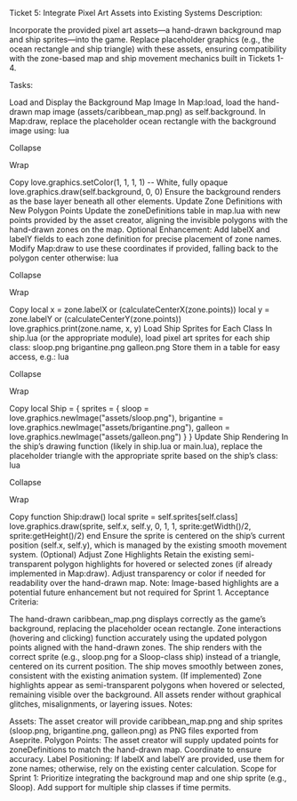 Ticket 5: Integrate Pixel Art Assets into Existing Systems
Description:

Incorporate the provided pixel art assets—a hand-drawn background map and 
ship sprites—into the game. Replace placeholder graphics (e.g., the ocean 
rectangle and ship triangle) with these assets, ensuring compatibility 
with the zone-based map and ship movement mechanics built in Tickets 1-4.

Tasks:

Load and Display the Background Map Image
In Map:load, load the hand-drawn map image (assets/caribbean_map.png) as 
self.background.
In Map:draw, replace the placeholder ocean rectangle with the background 
image using:
lua

Collapse

Wrap

Copy
love.graphics.setColor(1, 1, 1, 1) -- White, fully opaque
love.graphics.draw(self.background, 0, 0)
Ensure the background renders as the base layer beneath all other 
elements.
Update Zone Definitions with New Polygon Points
Update the zoneDefinitions table in map.lua with new points provided by 
the asset creator, aligning the invisible polygons with the hand-drawn 
zones on the map.
Optional Enhancement: Add labelX and labelY fields to each zone definition 
for precise placement of zone names. Modify Map:draw to use these 
coordinates if provided, falling back to the polygon center otherwise:
lua

Collapse

Wrap

Copy
local x = zone.labelX or (calculateCenterX(zone.points))
local y = zone.labelY or (calculateCenterY(zone.points))
love.graphics.print(zone.name, x, y)
Load Ship Sprites for Each Class
In ship.lua (or the appropriate module), load pixel art sprites for each 
ship class:
sloop.png
brigantine.png
galleon.png
Store them in a table for easy access, e.g.:
lua

Collapse

Wrap

Copy
local Ship = {
    sprites = {
        sloop = love.graphics.newImage("assets/sloop.png"),
        brigantine = love.graphics.newImage("assets/brigantine.png"),
        galleon = love.graphics.newImage("assets/galleon.png")
    }
}
Update Ship Rendering
In the ship’s drawing function (likely in ship.lua or main.lua), replace 
the placeholder triangle with the appropriate sprite based on the ship’s 
class:
lua

Collapse

Wrap

Copy
function Ship:draw()
    local sprite = self.sprites[self.class]
    love.graphics.draw(sprite, self.x, self.y, 0, 1, 1, 
sprite:getWidth()/2, sprite:getHeight()/2)
end
Ensure the sprite is centered on the ship’s current position (self.x, 
self.y), which is managed by the existing smooth movement system.
(Optional) Adjust Zone Highlights
Retain the existing semi-transparent polygon highlights for hovered or 
selected zones (if already implemented in Map:draw).
Adjust transparency or color if needed for readability over the hand-drawn 
map.
Note: Image-based highlights are a potential future enhancement but not 
required for Sprint 1.
Acceptance Criteria:

The hand-drawn caribbean_map.png displays correctly as the game’s 
background, replacing the placeholder ocean rectangle.
Zone interactions (hovering and clicking) function accurately using the 
updated polygon points aligned with the hand-drawn zones.
The ship renders with the correct sprite (e.g., sloop.png for a 
Sloop-class ship) instead of a triangle, centered on its current position.
The ship moves smoothly between zones, consistent with the existing 
animation system.
(If implemented) Zone highlights appear as semi-transparent polygons when 
hovered or selected, remaining visible over the background.
All assets render without graphical glitches, misalignments, or layering 
issues.
Notes:

Assets: The asset creator will provide caribbean_map.png and ship sprites 
(sloop.png, brigantine.png, galleon.png) as PNG files exported from 
Aseprite.
Polygon Points: The asset creator will supply updated points for 
zoneDefinitions to match the hand-drawn map. Coordinate to ensure 
accuracy.
Label Positioning: If labelX and labelY are provided, use them for zone 
names; otherwise, rely on the existing center calculation.
Scope for Sprint 1: Prioritize integrating the background map and one ship 
sprite (e.g., Sloop). Add support for multiple ship classes if time 
permits.
